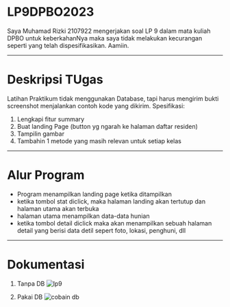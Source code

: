 # LP9DPBO2023
Saya Muhamad Rizki 2107922 mengerjakan soal LP 9 dalam mata kuliah DPBO untuk keberkahanNya maka saya tidak melakukan kecurangan seperti yang telah dispesifikasikan. Aamiin.

--------------------------------------------------
# Deskripsi TUgas
Latihan Praktikum tidak menggunakan Database, tapi harus mengirim bukti screenshot menjalankan contoh kode yang dikirim.
Spesifikasi:
1. Lengkapi fitur summary
2. Buat landing Page (button yg ngarah ke halaman daftar residen)
3. Tampilin gambar
4. Tambahin 1 metode yang masih relevan untuk setiap kelas
-------------------------------------------------
# Alur Program
- Program menampilkan landing page ketika ditampilkan
- ketika tombol stat diclick, maka halaman landing akan tertutup dan halaman utama akan terbuka
- halaman utama menampilkan data-data hunian
- ketika tombol detail diclick maka akan menampilkan sebuah halaman detail yang berisi data detil sepert foto, lokasi, penghuni, dll

-------------------------------------------------
# Dokumentasi
1. Tanpa DB
![lp9](https://github.com/MuhammadRizki8/LP9DPBO2023/assets/100481579/4c029684-6f93-4b37-b1db-621d33060b0c)

3. Pakai DB
![cobain db](https://github.com/MuhammadRizki8/LP9DPBO2023/assets/100481579/b874d21c-7a4f-4c41-ae23-ea0c97bc229b)
